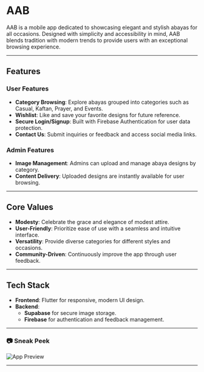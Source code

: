 # AAB

AAB is a mobile app dedicated to showcasing elegant and stylish abayas for all occasions. Designed with simplicity and accessibility in mind, AAB blends tradition with modern trends to provide users with an exceptional browsing experience.

---

## Features

### User Features
- **Category Browsing**: Explore abayas grouped into categories such as Casual, Kaftan, Prayer, and Events.
- **Wishlist**: Like and save your favorite designs for future reference.
- **Secure Login/Signup**: Built with Firebase Authentication for user data protection.
- **Contact Us**: Submit inquiries or feedback and access social media links.

### Admin Features
- **Image Management**: Admins can upload and manage abaya designs by category.
- **Content Delivery**: Uploaded designs are instantly available for user browsing.

---

## Core Values
- **Modesty**: Celebrate the grace and elegance of modest attire.
- **User-Friendly**: Prioritize ease of use with a seamless and intuitive interface.
- **Versatility**: Provide diverse categories for different styles and occasions.
- **Community-Driven**: Continuously improve the app through user feedback.

---

## Tech Stack
- **Frontend**: Flutter for responsive, modern UI design.
- **Backend**:
  - **Supabase** for secure image storage.
  - **Firebase** for authentication and feedback management.

---


### 📷 Sneak Peek
![App Preview](path-to-screenshot)  


---

